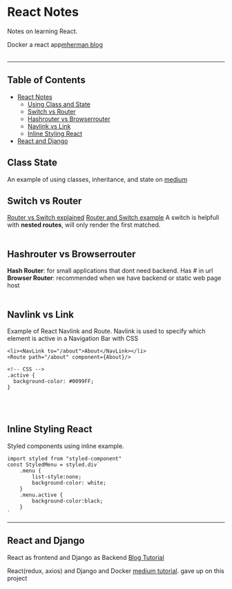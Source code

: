 # React Notes
Notes on learning React.

Docker a react app[mherman blog](https://mherman.org/blog/dockerizing-a-react-app/)
<br><br>

---
## Table of Contents
* [React Notes](#react-notes)
    * [Using Class and State](#class-state)
    * [Switch vs Router](#switch-vs-router)
    * [Hashrouter vs Browserrouter](#hashrouter-vs-browserrouter)
    * [Navlink vs Link](#navlink-vs-link)
    * [Inline Styling React](Inline-Styling-React)
* [React and Django](#react-and-django)


## Class State
An example of using classes, inheritance, and state on [medium](https://medium.com/swlh/create-a-web-page-using-react-d5ad9d03fb1f)



## Switch vs Router
[Router vs Switch explained](https://medium.com/@jenniferdobak/react-router-vs-switch-components-2af3a9fc72e)
[Router and Switch example](https://reactrouter.com/web/api/Switch)
A switch is helpfull with **nested routes**, will only render the first matched.<br><br>


## Hashrouter vs Browserrouter
**Hash Router**: for small applications that dont need backend. Has # in url 
**Browser Router**: recommended when we have backend or static web page host <br><br>



## Navlink vs Link
Example of React Navlink and Route. Navlink is used to specify which element is active in a Navigation Bar with CSS
```
<li><NavLink to="/about">About</NavLink></li>
<Route path="/about" component={About}/>

<!-- CSS -->
.active {
  background-color: #0099FF;
}
```
<br><br>

## Inline Styling React
Styled components using inline example.
```
import styled from "styled-component"
const StyledMenu = styled.div`
    .menu {
        list-style:none;
        background-color: white;
    }
    .menu.active {
        background-color:black;
    }
`
```

---
## React and Django
React as frontend and Django as Backend [Blog Tutorial](https://wsvincent.com/django-rest-framework-react-tutorial/)

React(redux, axios) and Django and Docker [medium tutorial](https://medium.com/swlh/how-to-deploy-django-rest-framework-and-react-redux-application-with-docker-fa902a611abf). gave up on this project